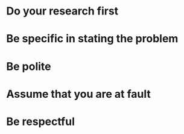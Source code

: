 # Do your research first

# Be specific in stating the problem

# Be polite

# Assume that you are at fault

# Be respectful

